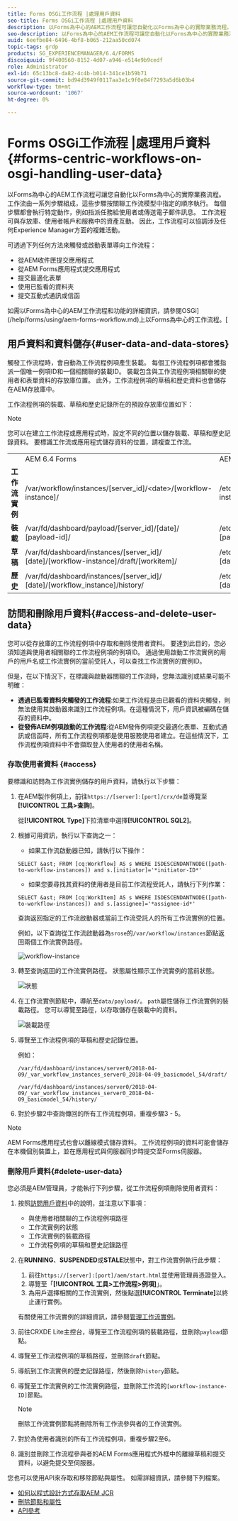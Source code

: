 ```yaml
---
title: Forms OSGi工作流程 |處理用戶資料
seo-title: Forms OSGi工作流程 |處理用戶資料
description: 以Forms為中心的AEM工作流程可讓您自動化以Forms為中心的實際業務流程。 深入了解使用者資料和資料儲存。 了解如何存取和刪除使用者資料。
seo-description: 以Forms為中心的AEM工作流程可讓您自動化以Forms為中心的實際業務流程。 深入了解使用者資料和資料儲存。 了解如何存取和刪除使用者資料。
uuid: 6eefbe84-6496-4bf8-b065-212aa50cd074
topic-tags: grdp
products: SG_EXPERIENCEMANAGER/6.4/FORMS
discoiquuid: 9f400560-8152-4d07-a946-e514e9b9cedf
role: Administrator
exl-id: 65c13bc8-da82-4c4b-b014-341ce1b59b71
source-git-commit: bd94d3949f0117aa3e1c9f0e84f7293a5d6b03b4
workflow-type: tm+mt
source-wordcount: '1067'
ht-degree: 0%

---
```


# Forms OSGi工作流程 |處理用戶資料{#forms-centric-workflows-on-osgi-handling-user-data}

以Forms為中心的AEM工作流程可讓您自動化以Forms為中心的實際業務流程。 工作流由一系列步驟組成，這些步驟按關聯工作流模型中指定的順序執行。 每個步驟都會執行特定動作，例如指派任務給使用者或傳送電子郵件訊息。 工作流程可與存放庫、使用者帳戶和服務中的資產互動。 因此，工作流程可以協調涉及任何Experience Manager方面的複雜活動。

可透過下列任何方法來觸發或啟動表單導向工作流程：

* 從AEM收件匣提交應用程式
* 從AEM Forms應用程式提交應用程式
* 提交最適化表單
* 使用已監看的資料夾
* 提交互動式通訊或信函

如需以Forms為中心的AEM工作流程和功能的詳細資訊，請參閱OSGi](/help/forms/using/aem-forms-workflow.md)上以Forms為中心的工作流程。[

## 用戶資料和資料儲存{#user-data-and-data-stores}

觸發工作流程時，會自動為工作流程例項產生裝載。 每個工作流程例項都會獲指派一個唯一例項ID和一個相關聯的裝載ID。 裝載包含與工作流程例項相關聯的使用者和表單資料的存放庫位置。 此外，工作流程例項的草稿和歷史資料也會儲存在AEM存放庫中。

工作流程例項的裝載、草稿和歷史記錄所在的預設存放庫位置如下：

>[!NOTE]
>
>您可以在建立工作流程或應用程式時，設定不同的位置以儲存裝載、草稿和歷史記錄資料。 要標識工作流或應用程式儲存資料的位置，請複查工作流。

<table> 
 <tbody> 
  <tr> 
   <td> </td> 
   <td>AEM 6.4 Forms</td> 
   <td>AEM 6.3 Forms</td> 
  </tr> 
  <tr> 
   <td><strong>工作流<br />實例</strong></td> 
   <td>/var/workflow/instances/[server_id]/&lt;date&gt;/[workflow-instance]/</td> 
   <td>/etc/workflow/instances/[server_id]/[date]/[workflow-instance]/</td> 
  </tr> 
  <tr> 
   <td><strong>裝載</strong></td> 
   <td>/var/fd/dashboard/payload/[server_id]/[date]/<br /> [payload-id]/</td> 
   <td>/etc/fd/dashboard/payload/[server_id]/[date]/<br /> [payload-id]/</td> 
  </tr> 
  <tr> 
   <td><strong>草稿</strong></td> 
   <td>/var/fd/dashboard/instances/[server_id]/<br /> [date]/[workflow-instance]/draft/[workitem]/</td> 
   <td>/etc/fd/dashboard/instances/[server_id]/<br /> [date]/[workflow-instance]/draft/[workitem]/</td> 
  </tr> 
  <tr> 
   <td><strong>歷史</strong></td> 
   <td>/var/fd/dashboard/instances/[server_id]/<br /> [date]/[workflow_instance]/history/</td> 
   <td>/etc/fd/dashboard/instances/[server_id]/<br /> [date]/[workflow_instance]/history/</td> 
  </tr> 
 </tbody> 
</table>

## 訪問和刪除用戶資料{#access-and-delete-user-data}

您可以從存放庫的工作流程例項中存取和刪除使用者資料。 要達到此目的，您必須知道與使用者相關聯的工作流程例項的例項ID。 通過使用啟動工作流實例的用戶的用戶名或工作流實例的當前受託人，可以查找工作流實例的實例ID。

但是，在以下情況下，在標識與啟動器關聯的工作流時，您無法識別或結果可能不明確：

* **透過已監看資料夾觸發的工作流程**:如果工作流程是由已觀看的資料夾觸發，則無法使用其啟動器來識別工作流程例項。在這種情況下，用戶資訊被編碼在儲存的資料中。
* **從發佈AEM例項啟動的工作流程**:從AEM發佈例項提交最適化表單、互動式通訊或信函時，所有工作流程例項都是使用服務使用者建立。在這些情況下，工作流程例項資料中不會擷取登入使用者的使用者名稱。

### 存取使用者資料 {#access}

要標識和訪問為工作流實例儲存的用戶資料，請執行以下步驟：

1. 在AEM製作例項上，前往`https://[server]:[port]/crx/de`並導覽至&#x200B;**[!UICONTROL 工具>查詢]**。

   從&#x200B;**[!UICONTROL Type]**&#x200B;下拉清單中選擇&#x200B;**[!UICONTROL SQL2]**。

1. 根據可用資訊，執行以下查詢之一：

   * 如果工作流啟動器已知，請執行以下操作：

   `SELECT &ast; FROM [cq:Workflow] AS s WHERE ISDESCENDANTNODE([path-to-workflow-instances]) and s.[initiator]='*initiator-ID*'`

   * 如果您要尋找其資料的使用者是目前工作流程受託人，請執行下列作業：

   `SELECT &ast; FROM [cq:WorkItem] AS s WHERE ISDESCENDANTNODE([path-to-workflow-instances]) and s.[assignee]='*assignee-id*'`

   查詢返回指定的工作流啟動器或當前工作流受託人的所有工作流實例的位置。

   例如，以下查詢從工作流啟動器為`srose`的`/var/workflow/instances`節點返回兩個工作流實例路徑。

   ![workflow-instance](assets/workflow-instance.png)

1. 轉至查詢返回的工作流實例路徑。 狀態屬性顯示工作流實例的當前狀態。

   ![狀態](assets/status.png)

1. 在工作流實例節點中，導航至`data/payload/`。 `path`屬性儲存工作流實例的裝載路徑。 您可以導覽至路徑，以存取儲存在裝載中的資料。

   ![裝載路徑](assets/payload-path.png)

1. 導覽至工作流程例項的草稿和歷史記錄位置。

   例如：

   `/var/fd/dashboard/instances/server0/2018-04-09/_var_workflow_instances_server0_2018-04-09_basicmodel_54/draft/`

   `/var/fd/dashboard/instances/server0/2018-04-09/_var_workflow_instances_server0_2018-04-09_basicmodel_54/history/`

1. 對於步驟2中查詢傳回的所有工作流程例項，重複步驟3 - 5。

>[!NOTE]
>
>AEM Forms應用程式也會以離線模式儲存資料。 工作流程例項的資料可能會儲存在本機個別裝置上，並在應用程式與伺服器同步時提交至Forms伺服器。

### 刪除用戶資料{#delete-user-data}

您必須是AEM管理員，才能執行下列步驟，從工作流程例項刪除使用者資料：

1. 按照[訪問用戶資料](/help/forms/using/forms-workflow-osgi-handling-user-data.md#access)中的說明，並注意以下事項：

   * 與使用者相關聯的工作流程例項路徑
   * 工作流實例的狀態
   * 工作流實例的裝載路徑
   * 工作流程例項的草稿和歷史記錄路徑

1. 在&#x200B;**RUNNING**、**SUSPENDED**&#x200B;或&#x200B;**STALE**&#x200B;狀態中，對工作流實例執行此步驟：

   1. 前往`https://[server]:[port]/aem/start.html`並使用管理員憑證登入。
   1. 導覽至「**[!UICONTROL 工具>工作流程>例項]**」。
   1. 為用戶選擇相關的工作流實例，然後點選&#x200B;**[!UICONTROL Terminate]**&#x200B;以終止運行實例。

   有關使用工作流實例的詳細資訊，請參閱[管理工作流實例](/help/sites-administering/workflows-administering.md)。

1. 前往CRXDE Lite主控台，導覽至工作流程例項的裝載路徑，並刪除`payload`節點。
1. 導覽至工作流程例項的草稿路徑，並刪除`draft`節點。
1. 導航到工作流實例的歷史記錄路徑，然後刪除`history`節點。
1. 導覽至工作流實例的工作流實例路徑，並刪除工作流的`[workflow-instance-ID]`節點。

   >[!NOTE]
   >
   >刪除工作流實例節點將刪除所有工作流參與者的工作流實例。

1. 對於為使用者識別的所有工作流程例項，重複步驟2至6。
1. 識別並刪除工作流程參與者的AEM Forms應用程式外框中的離線草稿和提交資料，以避免提交至伺服器。

您也可以使用API來存取和移除節點與屬性。 如需詳細資訊，請參閱下列檔案。

* [如何以程式設計方式存取AEM JCR](/help/sites-developing/access-jcr.md)
* [刪除節點和屬性](https://docs.adobe.com/docs/en/spec/jcr/2.0/10_Writing.html#10.9%20Removing%20Nodes%20and%20Properties)
* [API參考](https://helpx.adobe.com/experience-manager/6-3/sites-developing/reference-materials/javadoc/overview-summary.html)
